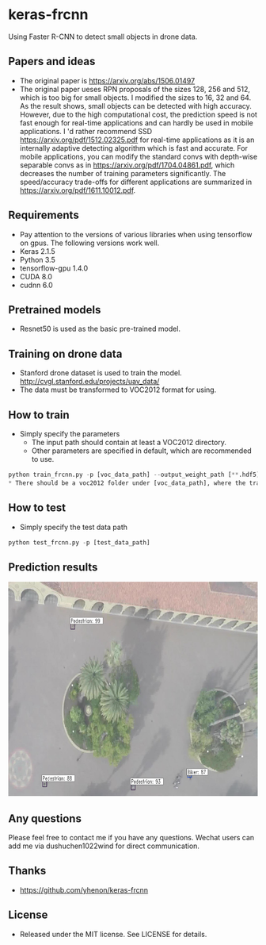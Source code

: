# keras-frcnn
Using Faster R-CNN to detect small objects in drone data.

## Papers and ideas
* The original paper is https://arxiv.org/abs/1506.01497
* The original paper ueses RPN proposals of the sizes 128, 256 and 512, which is too big for small objects. I modified the sizes to 16, 32 and 64. As the result shows, small objects can be detected with high accuracy. However, due to the high computational cost, the prediction speed is not fast enough for real-time applications and can hardly be used in mobile applications. I 'd rather recommend SSD https://arxiv.org/pdf/1512.02325.pdf for real-time applications as it is an internally adaptive detecting algorithm which is fast and accurate. For mobile applications, you can modify the standard convs with depth-wise separable convs as in https://arxiv.org/pdf/1704.04861.pdf, which decreases the number of training parameters significantly. The speed/accuracy trade-offs for different applications are summarized in https://arxiv.org/pdf/1611.10012.pdf.

## Requirements

* Pay attention to the versions of various libraries when using tensorflow on gpus. The following versions work well.
 * Keras 2.1.5
 * Python 3.5
 * tensorflow-gpu 1.4.0
 * CUDA 8.0
 * cudnn 6.0

## Pretrained models
* Resnet50 is used as the basic pre-trained model.

## Training on drone data
* Stanford drone dataset is used to train the model. http://cvgl.stanford.edu/projects/uav_data/
* The data must be transformed to VOC2012 format for using.

## How to train
* Simply specify the parameters
  * The input path should contain at least a VOC2012 directory.
  * Other parameters are specified in default, which are recommended to use.
```python
python train_frcnn.py -p [voc_data_path] --output_weight_path [**.hdf5] --num_epochs 20 
* There should be a voc2012 folder under [voc_data_path], where the training data is stored. 
```

## How to test
* Simply specify the test data path
```python
python test_frcnn.py -p [test_data_path]
```

## Prediction results
<p>
  <img src="https://github.com/shuuchen/keras-frcnn/blob/master/data/113.png" height="432" width="792" />
</p>

## Any questions
Please feel free to contact me if you have any questions. Wechat users can add me via dushuchen1022wind for direct communication.

## Thanks
* https://github.com/yhenon/keras-frcnn

## License
* Released under the MIT license. See LICENSE for details.
